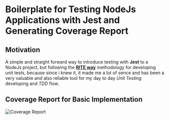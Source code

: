 # Boilerplate for Testing NodeJs Applications with Jest and Generating Coverage Report

## Motivation

A simple and straight forward way to introduce testing with __Jest__ to a NodeJs project, but following the [__RITE way__](https://medium.com/javascript-scene/tdd-the-rite-way-53c9b46f45e3) methodology for developing unit tests, because since i knew it, it made me a lot of sence and has been a very valuable and also reliable tool for my day to day _Unit Testing_ developing and _TDD_ flow.

## Coverage Report for Basic Implementation

![Coverage Report](./coverage_report.png)

